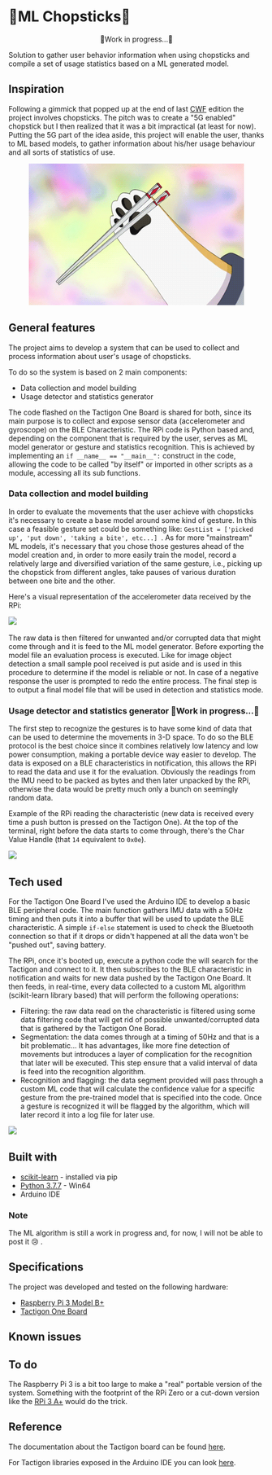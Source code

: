 # 🥢ML Chopsticks🥢
<p align="center">
👷Work in progress...👷
</p>

Solution to gather user behavior information when using chopsticks and compile a set of usage statistics based on a ML generated model.

## Inspiration
Following a gimmick that popped up at the end of last [CWF](https://scottkwang.github.io/CodeWithFriends-Spring2020/) edition the project involves chopsticks. The pitch was to create a "5G enabled" chopstick but I then realized that it was a bit impractical (at least for now). Putting the 5G part of the idea aside, this project will enable the user, thanks to ML based models, to gather information about his/her usage behaviour and all sorts of statistics of use.

<p align="center">
  <img width="424" height="278" src="https://github.com/Cipulot/ML-Chopsticks/blob/main/ML-Chopsticks/media/Chopsticks.gif?raw=true">
</p>

## General features
The project aims to develop a system that can be used to collect and process information about user's usage of chopsticks.

To do so the system is based on 2 main components:

* Data collection and model building
* Usage detector and statistics generator

The code flashed on the Tactigon One Board is shared for both, since its main purpose is to collect and expose sensor data (accelerometer and gyroscope) on the BLE Characteristic. The RPi code is Python based and, depending on the component that is required by the user, serves as ML model generator or gesture and statistics recognition.
This is achieved by implementing an ```if __name__ == "__main__":``` construct in the code, allowing the code to be called "by itself" or imported in other scripts as a module, accessing all its sub functions.

### Data collection and model building
In order to evaluate the movements that the user achieve with chopsticks it's necessary to create a base model around some kind of gesture. In this case a feasible gesture set could be something like: ```GestList = ['picked up', 'put down', 'taking a bite', etc...] ```. As for more "mainstream" ML models, it's necessary that you chose those gestures ahead of the model creation and, in order to more easily train the model, record a relatively large and diversified variation of the same gesture, i.e., picking up the chopstick from different angles, take pauses of various duration between one bite and the other.

Here's a visual representation of the accelerometer data received by the RPi:

![](https://github.com/Cipulot/ML-Chopsticks/blob/main/ML-Chopsticks/media/Sensor%20Graph.gif?raw=true)

The raw data is then filtered for unwanted and/or corrupted data that might come through and it is feed to the ML model generator. Before exporting the model file an evaluation process is executed. Like for image object detection a small sample pool received is put aside and is used in this procedure to determine if the model is reliable or not. In case of a negative response the user is prompted to redo the entire process. The final step is to output a final model file that will be used in detection and statistics mode.

### Usage detector and statistics generator 👷Work in progress...👷
The first step to recognize the gestures is to have some kind of data that can be used to determine the movements in 3-D space. To do so the BLE protocol is the best choice since it combines relatively low latency and low power consumption, making a portable device way easier to develop.
The data is exposed on a BLE characteristics in notification, this allows the RPi to read the data and use it for the evaluation. Obviously the readings from the IMU need to be packed as bytes and then later unpacked by the RPi, otherwise the data would be pretty much only a bunch on seemingly random data.

Example of the RPi reading the characteristic (new data is received every time a push button is pressed on the Tactigon One). At the top of the terminal, right before the data starts to come through, there's the Char Value Handle (that ```14``` equivalent to ```0x0e```).

![](https://github.com/Cipulot/ML-Chopsticks/blob/main/ML-Chopsticks/media/RPI%20BLE.gif?raw=true)

## Tech used
For the Tactigon One Board I've used the Arduino IDE to develop a basic BLE peripheral code. The main function gathers IMU data with a 50Hz timing and then puts it into a buffer that will be used to update the BLE characteristic. A simple ```if-else``` statement is used to check the Bluetooth connection so that if it drops or didn't happened at all the data won't be "pushed out", saving battery.

The RPi, once it's booted up, execute a python code the will search for the Tactigon and connect to it. It then subscribes to the BLE characteristic in notification and waits for new data pushed by the Tactigon One Board. It then feeds, in real-time, every data collected to a custom ML algorithm (scikit-learn library based) that will perform the following operations:

* Filtering: the raw data read on the characteristic is filtered using some data filtering code that will get rid of possible unwanted/corrupted data that is gathered by the Tactigon One Borad.
* Segmentation: the data comes through at a timing of 50Hz and that is a bit problematic... It has advantages, like more fine detection of movements but introduces a layer of complication for the recognition that later will be executed. This step ensure that a valid interval of data is feed into the recognition algorithm.
* Recognition and flagging: the data segment provided will pass through a custom ML code that will calculate the confidence value for a specific gesture from the pre-trained model that is specified into the code. Once a gesture is recognized it will be flagged by the algorithm, which will later record it into a log file for later use.

![](https://www.mdpi.com/sensors/sensors-18-00679/article_deploy/html/images/sensors-18-00679-g001.png)

## Built with
* [scikit-learn](https://scikit-learn.org/stable/) - installed via pip
* [Python 3.7.7](https://www.python.org/downloads/release/python-377/) - Win64
* Arduino IDE
### Note
The ML algorithm is still a work in progress and, for now, I will not be able to post it 😢 .

## Specifications
The project was developed and tested on the following hardware:
* [Raspberry Pi 3 Model B+](https://www.raspberrypi.org/products/raspberry-pi-3-model-b-plus/?resellerType=home)
* [Tactigon One Board](https://www.nextind.eu/product/the-tactigon-one/)
## Known issues

## To do
The Raspberry Pi 3 is a bit too large to make a "real" portable version of the system. Something with the footprint of the RPi Zero or a cut-down version like the [RPi 3 A+](https://www.raspberrypi.org/products/raspberry-pi-3-model-a-plus/?resellerType=home) would do the trick.

## Reference
The documentation about the Tactigon board can be found [here](https://github.com/TactigonTeam/Docs).

For Tactigon libraries exposed in the Arduino IDE you can look [here](https://www.thetactigon.com/arduino/doxygen/index.html).

